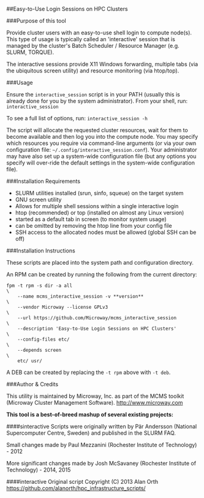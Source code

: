 ##Easy-to-Use Login Sessions on HPC Clusters

###Purpose of this tool

Provide cluster users with an easy-to-use shell login to compute node(s). This
type of usage is typically called an 'interactive' session that is managed by
the cluster's Batch Scheduler / Resource Manager (e.g. SLURM, TORQUE).

The interactive sessions provide X11 Windows forwarding, multiple tabs (via the
ubiquitous screen utility) and resource monitoring (via htop/top).

###Usage

Ensure the `interactive_session` script is in your PATH (usually this is
already done for you by the system administrator). From your shell, run:
`interactive_session`

To see a full list of options, run:
`interactive_session -h`

The script will allocate the requested cluster resources, wait for them to
become available and then log you into the compute node. You may specify which
resources you require via command-line arguments (or via your own configuration
file: `~/.config/interactive_session.conf`). Your administrator may have also
set up a system-wide configuration file (but any options you specify will
over-ride the default settings in the system-wide configuration file).

###Installation Requirements

* SLURM utilities installed (srun, sinfo, squeue) on the target system
* GNU screen utility
 * Allows for multiple shell sessions within a single interactive login
* htop (recommended) or top (installed on almost any Linux version)
 * started as a default tab in screen (to monitor system usage)
 * can be omitted by removing the htop line from your config file
* SSH access to the allocated nodes must be allowed (global SSH can be off)

###Installation Instructions

These scripts are placed into the system path and configuration directory.

An RPM can be created by running the following from the current directory:
```
fpm -t rpm -s dir -a all                                                     \
    --name mcms_interactive_session -v **version**                           \
    --vendor Microway --license GPLv3                                        \
    --url https://github.com/Microway/mcms_interactive_session               \
    --description 'Easy-to-Use Login Sessions on HPC Clusters'               \
    --config-files etc/                                                      \
    --depends screen                                                         \
    etc/ usr/
```

A DEB can be created by replacing the `-t rpm` above with `-t deb`.

###Author & Credits

This utility is maintained by Microway, Inc. as part of the MCMS toolkit
(Microway Cluster Management Software). http://www.microway.com

**This tool is a best-of-breed mashup of several existing projects:**

####sinteractive
Scripts were originally written by Pär Andersson (National Supercomputer Centre, Sweden) and published in the SLURM FAQ.

Small changes made by Paul Mezzanini (Rochester Institute of Technology) - 2012

More significant changes made by Josh McSavaney (Rochester Institute of Technology) - 2014, 2015

####interactive
Original script Copyright (C) 2013 Alan Orth
https://github.com/alanorth/hpc_infrastructure_scripts/
